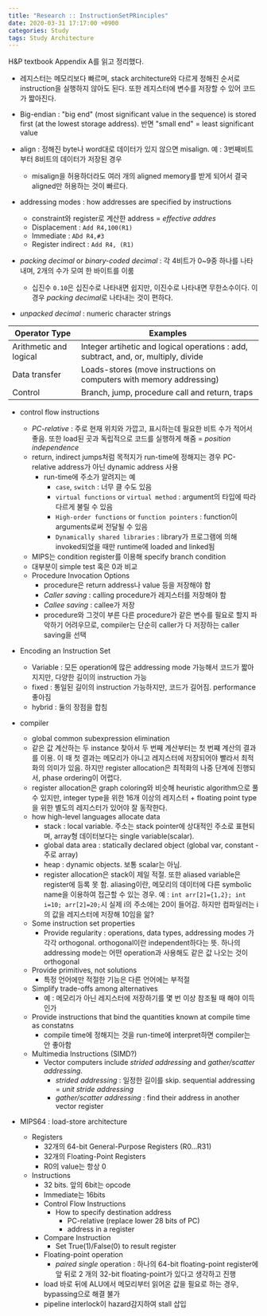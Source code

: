 ```yaml
---
title: "Research :: InstructionSetPRinciples"
date: 2020-03-31 17:17:00 +0900
categories: Study
tags: Study Architecture
---
```

H&P textbook Appendix A를 읽고 정리했다.  

- 레지스터는 메모리보다 빠르며, stack architecture와 다르게 정해진 순서로 instruction을 실행하지 않아도 된다. 또한 레지스터에 변수를 저장할 수 있어 코드가 짧아진다.
- Big-endian : "big end" (most significant value in the sequence) is stored first (at the lowest storage address).
반면 "small end" = least significant value
- align : 정해진 byte나 word대로 데이터가 있지 않으면 misalign. 예 : 3번째비트부터 8비트의 데이터가 저장된 경우
  - misalign을 허용하더라도 여러 개의 aligned memory를 받게 되어서 결국 aligned만 허용하는 것이 빠르다.

- addressing modes : how addresses are specified by instructions
  - constraint와 register로 계산한 address = *effective addres*
  - Displacement : `Add R4,100(R1)`
  - Immediate : `ADd R4,#3`
  - Register indirect : `Add R4, (R1)`

- *packing decimal* or *binary-coded decimal* : 각 4비트가 0~9중 하나를 나타내며, 2개의 수가 모여 한 바이트를 이룸
  - 십진수 `0.10`은 십진수로 나타내면 쉽지만, 이진수로 나타내면 무한소수이다. 이 경우 *packing decimal*로 나타내는 것이 편하다.
- *unpacked decimal* : numeric character strings

|Operator Type|Examples|
|------|---|
|Arithmetic and logical|Integer artihetic and logical operations : add, subtract, and, or, multiply, divide|
|Data transfer|Loads-stores (move instructions on computers with memory addressing)|
|Control|Branch, jump, procedure call and return, traps|

- control flow instructions
  - *PC-relative* : 주로 현재 위치와 가깝고, 표시하는데 필요한 비트 수가 적어서 좋음. 또한 load된 곳과 독립적으로 코드를 실행하게 해줌 = *position independence*
  - return, indirect jumps처럼 목적지가 run-time에 정해지는 경우 PC-relative address가 아닌 dynamic address 사용
    - run-time에 주소가 알려지는 예
      - `case`, `switch` : 너무 클 수도 있음
      - `virtual functions` or `virtual method` : argument의 타입에 따라 다르게 불릴 수 있음
      - `High-order functions` or `function pointers` : function이 arguments로써 전달될 수 있음
      - `Dynamically shared libraries` : library가 프로그램에 의해 invoked되었을 때만 runtime에 loaded and linked됨
  - MIPS는 condition register를 이용해 specify branch condition
  - 대부분이 simple test 혹은 0과 비교
  - Procedure Invocation Options
    - procedure은 return address나 value 등을 저장해야 함
    - *Caller saving* : calling procedure가 레지스터를 저장해야 함
    - *Callee saving* : callee가 저장
    - procedure와 그것이 부른 다른 procedure가 같은 변수를 필요로 할지 파악하기 어려우므로, compiler는 단순히 caller가 다 저장하는 caller saving을 선택

- Encoding an Instruction Set
  - Variable : 모든 operation에 많은 addressing mode 가능해서 코드가 짧아지지만, 다양한 길이의 instruction 가능
  - fixed : 통일된 길이의 instruction 가능하지만, 코드가 길어짐. performance 좋아짐
  - hybrid : 둘의 장점을 합침

- compiler
  - global common subexpression elimination
  - 같은 값 계산하는 두 instance 찾아서 두 번째 계산부터는 첫 번쨰 계산의 결과를 이용. 이 때 첫 결과는 메모리가 아니고 레지스터에 저장되어야 빨라서 최적화의 의미가 있음. 하지만 register allocation은 최적화의 나중 단계에 진행되서, phase ordering이 어렵다.
  - register allocation은 graph coloring와 비슷해 heuristic algorithm으로 풀 수 있지만, integer type을 위한 16개 이상의 레지스터 + floating point type을 위한 별도의 레지스터가 있어야 잘 동작한다.
  - how high-level languages allocate data
    - stack : local variable. 주소는 stack pointer에 상대적인 주소로 표현되며, array형 데이터보다는 single variable(scalar).
    - global data area : statically declared object (global var, constant - 주로 array)
    - heap : dynamic objects. 보통 scalar는 아님.
    - register allocation은 stack이 제일 적절. 또한 aliased variable은 register에 등록 못 함. aliasing이란, 메모리의 데이터에 다른 symbolic name을 이용하여 접근할 수 있는 경우. 예 : `int arr[2]={1,2}; int i=10; arr[2]=20;`시 실제 i의 주소에는 20이 들어감. 하지만 컴파일러는 i의 값을 레지스터에 저장해 10임을 앎?
  - Some instruction set properties
    - Provide regularity : operations, data types, addressing modes 가 각각 orthogonal. orthogonal이란 independent하다는 뜻. 하나의 addressing mode는 어떤 operation과 사용해도 같은 값 나오는 것이 orthogonal
  - Provide primitives, not solutions
    - 특정 언어에만 적절한 기능은 다른 언어에는 부적절
  - Simplify trade-offs among alternatives
    - 예 : 메모리가 아닌 레지스터에 저장하기를 몇 번 이상 참조될 때 해야 이득인가
  - Provide instructions that bind the quantities known at compile time as constatns 
    - compile time에 정해지는 것을 run-time에 interpret하면 compiler는 안 좋아함
  - Multimedia Instructions (SIMD?)
    - Vector computers include *strided addressing* and *gather/scatter addressing*.
      - *strided addressing* : 일정한 길이를 skip. sequential addressing = *unit stride addressing*
      - *gather/scatter addressing* : find their address in another vector register

- MIPS64 : load-store architecture
  - Registers
    - 32개의 64-bit General-Purpose Registers (R0...R31)
    - 32개의 Floating-Point Registers
    - R0의 value는 항상 0
  - Instructions
    - 32 bits. 앞의 6bit는 opcode
    - Immediate는 16bits
    - Control Flow Instructions
      - How to specify destination address 
        - PC-relative (replace lower 28 bits of PC)
        - address in a register
    - Compare Instruction
      - Set True(1)/False(0) to result register
    - Floating-point operation
      - *paired single* operation : 하나의 64-bit floating-point register에 앞 뒤로 2 개의 32-bit floating-point가 있다고 생각하고 진행
    - load 바로 뒤에 ALU에서 메모리부터 읽어온 값을 필요로 하는 경우, bypassing으로 해결 불가
    - pipeline interlock이 hazard감지하여 stall 삽입
